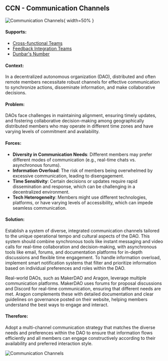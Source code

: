 ## CCN - Communication Channels

![Communication Channels](output/illustrations/communication_channels.png){ width=50% }

#### Supports:
* [Cross-functional Teams](/patterns/cross_functional_teams.html)
* [Feedback Integration Teams](/patterns/feedback_integration_teams.html)
* [Dunbar's Number](/patterns/dunbars_number.html)

#### Context:
In a decentralized autonomous organization (DAO), distributed and often remote members necessitate robust channels for effective communication to synchronize actions, disseminate information, and make collaborative decisions.

#### Problem:
DAOs face challenges in maintaining alignment, ensuring timely updates, and fostering collaborative decision-making among geographically distributed members who may operate in different time zones and have varying levels of commitment and availability.

#### Forces:

- **Diversity in Communication Needs**: Different members may prefer different modes of communication (e.g., real-time chats vs. asynchronous forums).
- **Information Overload**: The risk of members being overwhelmed by excessive communication, leading to disengagement.
- **Time Sensitivity**: Certain decisions or updates require rapid dissemination and response, which can be challenging in a decentralized environment.
- **Tech Heterogeneity**: Members might use different technologies, platforms, or have varying levels of accessibility, which can impede seamless communication.

#### Solution:
Establish a system of diverse, integrated communication channels tailored to the unique operational tempo and cultural aspects of the DAO. This system should combine synchronous tools like instant messaging and video calls for real-time collaboration and decision-making, with asynchronous tools like email, forums, and documentation platforms for in-depth discussions and flexible time engagement. To handle information overload, implement smart notification systems that filter and prioritize information based on individual preferences and roles within the DAO.

Real-world DAOs, such as MakerDAO and Aragon, leverage multiple communication platforms. MakerDAO uses forums for proposal discussions and Discord for real-time communication, ensuring that different needs are met. Aragon complements these with detailed documentation and clear guidelines on governance posted on their website, helping members understand the best ways to engage and interact.

#### Therefore:
Adopt a multi-channel communication strategy that matches the diverse needs and preferences within the DAO to ensure that information flows efficiently and all members can engage constructively according to their availability and preferred interaction style.

![Communication Channels](output/communication_channels_specific_graph.png)